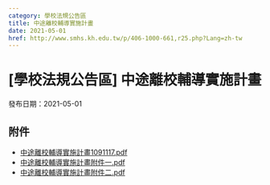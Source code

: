 ```yaml
---
category: 學校法規公告區
title: 中途離校輔導實施計畫
date: 2021-05-01
href: http://www.smhs.kh.edu.tw/p/406-1000-661,r25.php?Lang=zh-tw
---
```


# [學校法規公告區] 中途離校輔導實施計畫

發布日期：2021-05-01



## 附件

- [中途離校輔導實施計畫1091117.pdf](https://www.smhs.kh.edu.tw/var/file/0/1000/attach/79/pta_117_4760758_46242.pdf)
- [中途離校輔導實施計畫附件一.pdf](https://www.smhs.kh.edu.tw/var/file/0/1000/attach/79/pta_118_5752589_46242.pdf)
- [中途離校輔導實施計畫附件二.pdf](https://www.smhs.kh.edu.tw/var/file/0/1000/attach/79/pta_119_3264657_46242.pdf)
